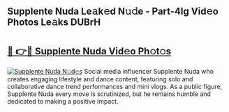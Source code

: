 ## Supplente Nuda Le𝚊k𝚎d N𝚞𝚍e - Part-4Ig Vid𝚎o Photos Le𝚊ks DUBrH

# <h2><a href="http://fbccsog.evod.top/?m=Supplente+Nuda">🔗 👉🔴 Supplente Nuda Vid𝚎o Ph𝚘t𝚘s</a></h2>

[![Supplente Nuda N𝚞d𝚎s](https://i.imgur.com/8V9OHl7.gif)](http://fbccsog.evod.top/?m=Supplente+Nuda)
Social media influencer Supplente Nuda who creates engaging lifestyle and dance content, featuring solo and collaborative dance trend performances and mini vlogs. As a public figure, Supplente Nuda every move is scrutinized, but he remains humble and dedicated to making a positive impact. 

